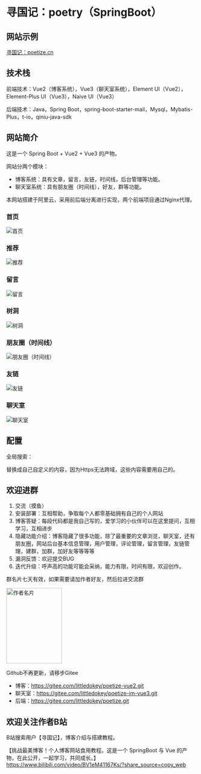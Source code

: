 # 寻国记：poetry（SpringBoot）

## 网站示例
[寻国记：poetize.cn](https://poetize.cn)

## 技术栈
前端技术：Vue2（博客系统），Vue3（聊天室系统），Element UI（Vue2），Element-Plus UI（Vue3），Naive UI（Vue3）

后端技术：Java，Spring Boot，spring-boot-starter-mail，Mysql，Mybatis-Plus，t-io，qiniu-java-sdk

## 网站简介
这是一个 Spring Boot + Vue2 + Vue3 的产物。

网站分两个模块：
- 博客系统：具有文章，留言，友链，时间线，后台管理等功能。
- 聊天室系统：具有朋友圈（时间线），好友，群等功能。

本网站搭建于阿里云，采用前后端分离进行实现，两个前端项目通过Nginx代理。

### 首页
![首页](首页.jpg)

### 推荐
![推荐](推荐.jpg)

### 留言
![留言](留言.jpg)

### 树洞
![树洞](树洞.jpg)

### 朋友圈（时间线）
![朋友圈（时间线）](朋友圈（时间线）.jpg)

### 友链
![友链](友链.jpg)

### 聊天室
![聊天室](聊天室.jpg)

## 配置
全局搜索：$$$$

替换成自己自定义的内容，因为Https无法跨域，这些内容需要用自己的。

## 欢迎进群
1. 交流（摸鱼）
2. 安装部署：互相帮助，争取每个人都零基础拥有自己的个人网站
3. 博客答疑：每段代码都是我自己写的，爱学习的小伙伴可以在这里提问，互相学习，互相进步
4. 隐藏功能介绍：博客隐藏了很多功能，除了最重要的文章浏览，聊天室，还有朋友圈，网站后台基本信息管理，用户管理，评论管理，留言管理，友链管理，建群，加群，加好友等等等等
5. 漏洞反馈：欢迎提交BUG
6. 迭代升级：呼声高的功能可能会采纳，能力有限，时间有限，欢迎创作。

群名片七天有效，如果需要请加作者好友，然后拉进交流群

<img src="https://github.com/aLittleDonkey/poetize-ui/blob/master/Sara.jpg" width="146.6" height="200" alt="作者名片"/>

Github不再更新，请移步Gitee
- 博客：https://gitee.com/littledokey/poetize-vue2.git
- 聊天室：https://gitee.com/littledokey/poetize-im-vue3.git
- 后端：https://gitee.com/littledokey/poetize.git

## 欢迎关注作者B站
B站搜索用户【寻国记】，博客介绍与搭建教程。

【挑战最美博客！个人博客网站食用教程。这是一个 SpringBoot 与 Vue 的产物，在此公开，一起学习，共同成长。】
https://www.bilibili.com/video/BV1eM41167Ks/?share_source=copy_web
